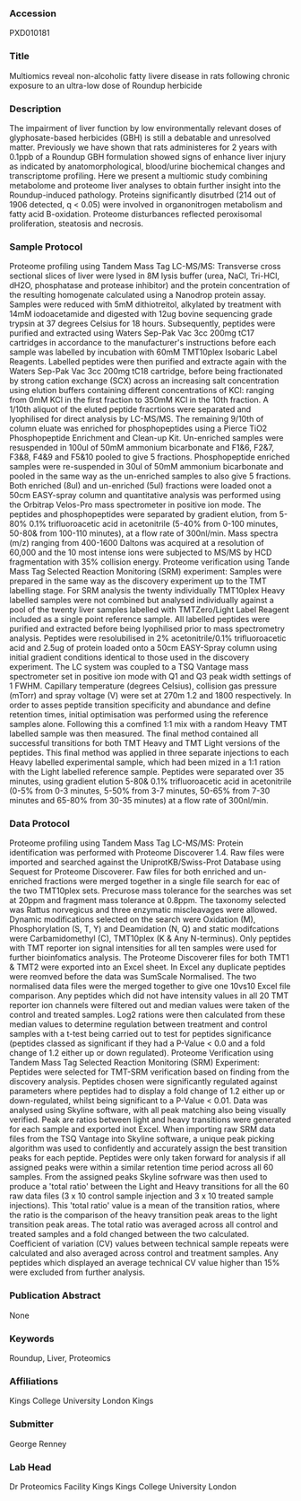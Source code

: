 ### Accession
PXD010181

### Title
Multiomics reveal non-alcoholic fatty livere disease in rats following chronic exposure to an ultra-low dose of Roundup herbicide

### Description
The impairment of liver function by low environmentally relevant doses of glyphosate-based herbicides (GBH) is still a debatable and unresolved matter. Previously we have shown that rats administeres for 2 years with 0.1ppb of a Roundup GBH formulation showed signs of enhance liver injury as indicated by anatomorphological, blood/urine biochemical changes and transcriptome profiling. Here we present a multiomic study combining metabolome and proteome liver analyses to obtain further insight into the Roundup-induced pathology. Proteins significantly disutrbed (214 out of 1906 detected, q < 0.05) were involved in organonitrogen metabolism and fatty acid B-oxidation. Proteome disturbances reflected peroxisomal proliferation, steatosis and necrosis.

### Sample Protocol
Proteome profiling using Tandem Mass Tag LC-MS/MS: Transverse cross sectional slices of liver were lysed in 8M lysis buffer (urea, NaCl, Tri-HCl, dH2O, phosphatase and protease inhibitor) and the protein concentration of the resulting homogenate calculated using a Nanodrop protein assay. Samples were reduced with 5mM dithiotreitol, alkylated by treatment with 14mM iodoacetamide and digested with 12ug bovine sequencing grade trypsin at 37 degrees Celsius for 18 hours. Subsequently, peptides were purified and extracted using Waters Sep-Pak Vac 3cc 200mg tC17 cartridges in accordance to the manufacturer's instructions before each sample was labelled by incubation with 60mM TMT10plex Isobaric Label Reagents. Labelled peptides were then purified and extracte again with the Waters Sep-Pak Vac 3cc 200mg tC18 cartridge, before being fractionated by strong cation exchange (SCX) across an increasing salt concentration using elution buffers containing different concentrations of KCl: ranging from 0mM KCl in the first fraction to 350mM KCl in the 10th fraction. A 1/10th aliquot of the eluted peptide fracrtions were separated and lyophilised for direct analysis by LC-MS/MS. The remaining 9/10th of column eluate was enriched for phosphopeptides using a Pierce TiO2 Phosphopeptide Enrichment and Clean-up Kit. Un-enriched samples were resuspended in 100ul of 50mM ammonium bicarbonate and F1&6, F2&7, F3&8, F4&9 and F5&10 pooled to give 5 fractions. Phosphopeptide enriched samples were re-suspended in 30ul of 50mM ammonium bicarbonate and pooled in the same way as the un-enriched samples to also give 5 fractions. Both enriched (8ul) and un-enriched (5ul) fractions were loaded onot a 50cm EASY-spray column and quantitative analysis was performed using the Orbitrap Velos-Pro mass spectrometer in positive ion mode. The peptides and phosphopeptides were separated by gradient elution, from 5-80% 0.1% trifluoroacetic acid in acetonitrile (5-40% from 0-100 minutes, 50-80& from 100-110 minutes), at a flow rate of 300nl/min. Mass spectra (m/z) ranging from 400-1600 Daltons was acquired at a resolution of 60,000 and the 10 most intense ions were subjected to MS/MS by HCD fragmentation with 35% collision energy.  Proteome verification using Tande Mass Tag Selected Reaction Monitoring (SRM) experiment: Samples were prepared in the same way as the discovery experiment up to the TMT labelling stage. For SRM analysis the twenty individually TMT10plex Heavy labelled samples were not combined but analysed individually against a pool of the twenty liver samples labelled with TMTZero/Light Label Reagent included as a single point reference sample. All labelled peptides were purified and extracted before being lyophilised prior to mass spectrometry analysis. Peptides were resolubilised in 2% acetonitrile/0.1% trifluoroacetic acid and 2.5ug of protein loaded onto a 50cm EASY-Spray column using initial gradient conditions identical to those used in the discovery experiment. The LC system was coupled to a TSQ Vantage mass spectrometer set in positive ion mode with Q1 and Q3 peak width settings of 1 FWHM. Capillary temperature (degrees Celsius), collision gas pressure (mTorr) and spray voltage (V) were set at 270m 1.2 and 1800 respectively. In order to asses peptide transition specificity and abundance and define retention times, initial optimisation was performed using the reference samples alone. Following this a comfined 1:1 mix with a random Heavy TMT labelled sample was then measured. The final method contained all successful transitions for both TMT Heavy and TMT Light versions of the peptides. This final method was applied in three separate injections to each Heavy labelled experimental sample, which had been mized in a 1:1 ration with the Light labelled reference sample. Peptides were separated over 35 minutes, using gradient elution 5-80& 0.1% trifluoroacetic acid in acetonitrile (0-5% from 0-3 minutes, 5-50% from 3-7 minutes, 50-65% from 7-30 minutes and 65-80% from 30-35 minutes) at a flow rate of 300nl/min.

### Data Protocol
Proteome profiling using Tandem Mass Tag LC-MS/MS: Protein identification was performed with Proteome Discoverer 1.4. Raw files were imported and searched against the UniprotKB/Swiss-Prot Database using Sequest for Proteome Discoverer. Faw files for both enriched and un-enriched fractions were merged together in a single file search for eac of the two TMT10plex sets. Precurose mass tolerance for the searches was set at 20ppm and fragment mass tolerance at 0.8ppm. The taxonomy selected was Rattus norvegicus and three enzymatic miscleavages were allowed. Dynamic modifications selected on the search were Oxidation (M), Phosphorylation (S, T, Y) and Deamidation (N, Q) and static modifcations were Carbamidomethyl (C), TMT10plex (K & Any N-terminus). Only peptides with TMT reporter ion signal intensities for all ten samples were used for further bioinfomatics analysis. The Proteome Discoverer files for both TMT1 & TMT2 were exported into an Excel sheet. In Excel any duplicate peptides were reomved before the data was SumScale Normalised. The two normalised data files were the merged together to give one 10vs10 Excel file comparison. Any peptides which did not have intensity values in all 20 TMT reporter ion channels were filtered out and median values were taken of the control and treated samples. Log2 rations were then calculated from these median values to determine regulation between treatment and control samples with a t-test being carried out to test for peptides significance (peptides classed as significant if they had a P-Value < 0.0 and a fold change of 1.2 either up or down regulated).  Proteome Verification using Tandem Mass Tag Selected Reaction Monitoring (SRM) Experiment: Peptides were selected for TMT-SRM verification based on finding from the discovery analysis. Peptides chosen were significantly regulated against parameters where peptides had to display a fold change of 1.2 either up or down-regulated, whilst being significant to a P-Value < 0.01. Data was analysed using Skyline software, with all peak matching also being visually verified. Peak are ratios between light and heavy transitions were generated for each sample and exported inot Excel. When importing raw SRM data files from the TSQ Vantage into Skyline software, a unique peak picking algorithm was used to confidently and accurately assign the best transition peaks for each peptide. Peptides were only taken forward for analysis if all assigned peaks were within a similar retention time period across all 60 samples. From the assigned peaks Skyline sofrware was then used to produce a 'total ratio' between the Light and Heavy transitions for all the 60 raw data files (3 x 10 control sample injection and 3 x 10 treated sample injections). This 'total ratio' value is a mean of the transition ratios, where the ratio is the comparison of the heavy transition peak areas to the light transition peak areas. The total ratio was averaged across all control and treated samples and a fold changed between the two calculated. Coefficient of variation (CV) values between technical sample repeats were calculated and also averaged across control and treatment samples. Any peptides which displayed an average technical CV value higher than 15% were excluded from further analysis.

### Publication Abstract
None

### Keywords
Roundup, Liver, Proteomics

### Affiliations
Kings College University London
Kings

### Submitter
George Renney

### Lab Head
Dr Proteomics Facility Kings
Kings College University London


